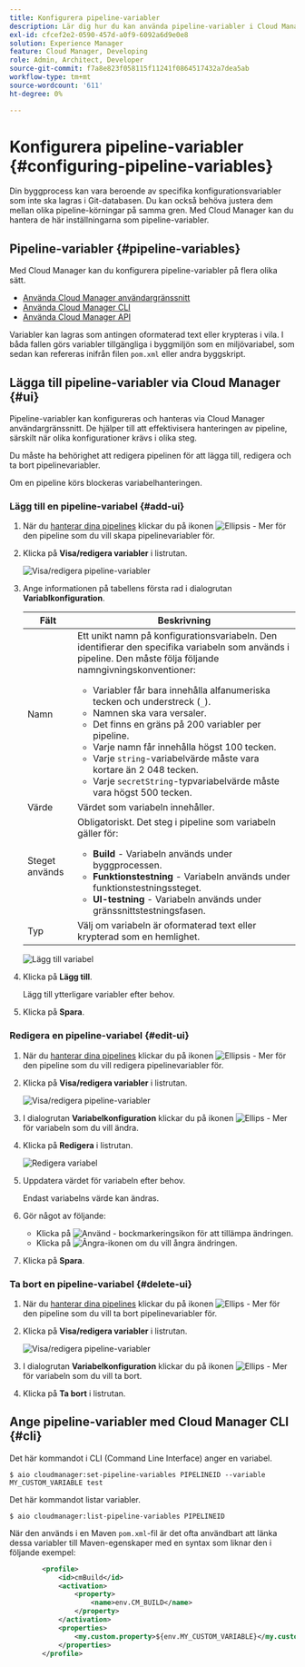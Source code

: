```yaml
---
title: Konfigurera pipeline-variabler
description: Lär dig hur du kan använda pipeline-variabler i Cloud Manager för att hantera specifika konfigurationsvariabler för ditt bygge.
exl-id: cfcef2e2-0590-457d-a0f9-6092a6d9e0e8
solution: Experience Manager
feature: Cloud Manager, Developing
role: Admin, Architect, Developer
source-git-commit: f7a8e823f058115f11241f0864517432a7dea5ab
workflow-type: tm+mt
source-wordcount: '611'
ht-degree: 0%

---
```


# Konfigurera pipeline-variabler {#configuring-pipeline-variables}

Din byggprocess kan vara beroende av specifika konfigurationsvariabler som inte ska lagras i Git-databasen. Du kan också behöva justera dem mellan olika pipeline-körningar på samma gren. Med Cloud Manager kan du hantera de här inställningarna som pipeline-variabler.

## Pipeline-variabler {#pipeline-variables}

Med Cloud Manager kan du konfigurera pipeline-variabler på flera olika sätt.

* [Använda Cloud Manager användargränssnitt](#ui)
* [Använda Cloud Manager CLI](#cli)
* [Använda Cloud Manager API](https://developer.adobe.com/experience-cloud/cloud-manager/reference/api/#tag/Variables/operation/getPipelineVariables)

Variabler kan lagras som antingen oformaterad text eller krypteras i vila. I båda fallen görs variabler tillgängliga i byggmiljön som en miljövariabel, som sedan kan refereras inifrån filen `pom.xml` eller andra byggskript.

## Lägga till pipeline-variabler via Cloud Manager {#ui}

Pipeline-variabler kan konfigureras och hanteras via Cloud Manager användargränssnitt. De hjälper till att effektivisera hanteringen av pipeline, särskilt när olika konfigurationer krävs i olika steg.

Du måste ha behörighet att redigera pipelinen för att lägga till, redigera och ta bort pipelinevariabler.

Om en pipeline körs blockeras variabelhanteringen.

### Lägg till en pipeline-variabel {#add-ui}

1. När du [hanterar dina pipelines](/help/implementing/cloud-manager/configuring-pipelines/managing-pipelines.md) klickar du på ikonen ![Ellipsis - Mer](https://spectrum.adobe.com/static/icons/workflow_18/Smock_More_18_N.svg) för den pipeline som du vill skapa pipelinevariabler för.

1. Klicka på **Visa/redigera variabler** i listrutan.

   ![Visa/redigera pipeline-variabler](/help/implementing/cloud-manager/assets/pipeline-variables-view-edit.png)

1. Ange informationen på tabellens första rad i dialogrutan **Variablkonfiguration**.

   | Fält | Beskrivning |
   | --- | --- |
   | Namn | Ett unikt namn på konfigurationsvariabeln. Den identifierar den specifika variabeln som används i pipeline. Den måste följa följande namngivningskonventioner:<ul><li>Variabler får bara innehålla alfanumeriska tecken och understreck (`_`).</li><li>Namnen ska vara versaler.</li><li>Det finns en gräns på 200 variabler per pipeline.</li><li>Varje namn får innehålla högst 100 tecken.</li><li>Varje `string`-variabelvärde måste vara kortare än 2 048 tecken.</li><li>Varje `secretString`-typvariabelvärde måste vara högst 500 tecken.</li></ul> |
   | Värde | Värdet som variabeln innehåller. |
   | Steget används | Obligatoriskt. Det steg i pipeline som variabeln gäller för:<ul><li>**Build** - Variabeln används under byggprocessen.</li><li>**Funktionstestning** - Variabeln används under funktionstestningssteget.</li><li>**UI-testning** - Variabeln används under gränssnittstestningsfasen.</li></ul> |
   | Typ | Välj om variabeln är oformaterad text eller krypterad som en hemlighet. |

   ![Lägg till variabel](/help/implementing/cloud-manager/assets/pipeline-variables-add-variable.png)

1. Klicka på **Lägg till**.

   Lägg till ytterligare variabler efter behov.

1. Klicka på **Spara**.

### Redigera en pipeline-variabel {#edit-ui}

1. När du [hanterar dina pipelines](/help/implementing/cloud-manager/configuring-pipelines/managing-pipelines.md) klickar du på ikonen ![Ellipsis - Mer](https://spectrum.adobe.com/static/icons/workflow_18/Smock_More_18_N.svg) för den pipeline som du vill redigera pipelinevariabler för.

1. Klicka på **Visa/redigera variabler** i listrutan.

   ![Visa/redigera pipeline-variabler](/help/implementing/cloud-manager/assets/pipeline-variables-view-edit.png)

1. I dialogrutan **Variabelkonfiguration** klickar du på ikonen ![Ellips - Mer](https://spectrum.adobe.com/static/icons/workflow_18/Smock_More_18_N.svg) för variabeln som du vill ändra.

1. Klicka på **Redigera** i listrutan.

   ![Redigera variabel](/help/implementing/cloud-manager/assets/pipeline-variables-edit.png)

1. Uppdatera värdet för variabeln efter behov.

   Endast variabelns värde kan ändras.

1. Gör något av följande:

   * Klicka på ![Använd - bockmarkeringsikon](https://spectrum.adobe.com/static/icons/workflow_18/Smock_Checkmark_18_N.svg) för att tillämpa ändringen.
   * Klicka på ![Ångra-ikonen](https://spectrum.adobe.com/static/icons/workflow_18/Smock_Undo_18_N.svg) om du vill ångra ändringen.

1. Klicka på **Spara**.

### Ta bort en pipeline-variabel {#delete-ui}

1. När du [hanterar dina pipelines](/help/implementing/cloud-manager/configuring-pipelines/managing-pipelines.md) klickar du på ikonen ![Ellips - Mer](https://spectrum.adobe.com/static/icons/workflow_18/Smock_More_18_N.svg) för den pipeline som du vill ta bort pipelinevariabler för.

1. Klicka på **Visa/redigera variabler** i listrutan.

   ![Visa/redigera pipeline-variabler](/help/implementing/cloud-manager/assets/pipeline-variables-view-edit.png)

1. I dialogrutan **Variabelkonfiguration** klickar du på ikonen ![Ellips - Mer](https://spectrum.adobe.com/static/icons/workflow_18/Smock_More_18_N.svg) för variabeln som du vill ta bort.

1. Klicka på **Ta bort** i listrutan.


## Ange pipeline-variabler med Cloud Manager CLI {#cli}

Det här kommandot i CLI (Command Line Interface) anger en variabel.

```shell
$ aio cloudmanager:set-pipeline-variables PIPELINEID --variable MY_CUSTOM_VARIABLE test
```

Det här kommandot listar variabler.

```shell
$ aio cloudmanager:list-pipeline-variables PIPELINEID
```

När den används i en Maven `pom.xml`-fil är det ofta användbart att länka dessa variabler till Maven-egenskaper med en syntax som liknar den i följande exempel:

```xml
        <profile>
            <id>cmBuild</id>
            <activation>
                <property>
                    <name>env.CM_BUILD</name>
                </property>
            </activation>
            <properties>
                <my.custom.property>${env.MY_CUSTOM_VARIABLE}</my.custom.property> 
            </properties>
        </profile>
```
